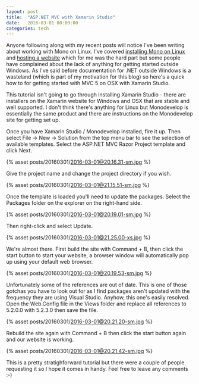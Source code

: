 ```yaml
---
layout: post
title:  "ASP.NET MVC with Xamarin Studio"
date:   2016-03-01 00:00:00
categories: tech
---
```


Anyone following along with my recent posts will notice I've been writing about working with Mono on Linux. I've covered [installing Mono on Linux](/tech/2015/12/09/mono-linux-setup.html) and [hosting a website](/tech/2016/01/19/aspnet-linux-setup.html) which for me was the hard part but some people have complained about the lack of anything for getting started outside Windows. As I've said before documentation for .NET outside Windows is a wasteland (which is part of my motivation for this blog) so here's a quick how to for getting started with MVC 5 on OSX with Xamarin Studio.

This tutorial isn't going to go through installing Xamarin Studio - there are installers on the Xamarin website for Windows and OSX that are stable and well supported. I don't think there's anything for Linux but Monodevelop is essentially the same product and there are instructions on the Monodevelop site for getting set up.

Once you have Xamarin Studio / Monodevelop installed, fire it up. Then select File -> New -> Solution from the top menu bar to see the selection of available templates. Select the ASP.NET MVC Razor Project template and click Next.

{% asset posts/20160301/2016-03-01@20.16.31-sm.jpg %}

Give the project name and change the project directory if you wish.

{% asset posts/20160301/2016-03-01@21.15.51-sm.jpg %}

Once the template is loaded you'll need to update the packages. Select the Packages folder on the explorer on the right-hand side.

{% asset posts/20160301/2016-03-01@20.19.01-sm.jpg %}

Then right-click and select Update.

{% asset posts/20160301/2016-03-01@21.25.00-xs.jpg %}
                       
We're almost there. First build the site with Command + B, then click the start button to start your website, a browser window will automatically pop up using your default web browser.

{% asset posts/20160301/2016-03-01@20.19.53-sm.jpg %}

Unfortunately some of the references are out of date. This is one of those gotchas you have to look out for as I find packages aren't updated with the frequency they are using Visual Studio. Anyhow, this one's easily resolved. Open the Web.Config file in the Views folder and replace all references to 5.2.0.0 with 5.2.3.0 then save the file.

{% asset posts/20160301/2016-03-01@20.21.20-sm.jpg %}

Rebuild the site again with Command + B then click the start button again and our website is working.

{% asset posts/20160301/2016-03-01@20.21.42-sm.jpg %}

This is a pretty stratighforward tutorial but there were a couple of people requesting it so I hope it comes in handy. Feel free to leave any comments :-)